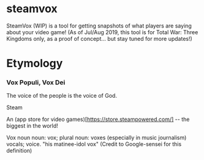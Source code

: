 # steamvox
SteamVox (WIP) is a tool for getting snapshots of what players are saying about your video game! 
(As of Jul/Aug 2019, this tool is for Total War: Three Kingdoms only, as a proof of concept... but stay tuned for more updates!)

<h1>Etymology</h1>

<h3>Vox Populi, Vox Dei</h3>
The voice of the people is the voice of God.

Steam

An (app store for video games)[https://store.steampowered.com/] -- the biggest in the world!


Vox
noun
noun: vox; plural noun: voxes
(especially in music journalism) vocals; voice.
"his matinee-idol vox"
(Credit to Google-sensei for this definition)
